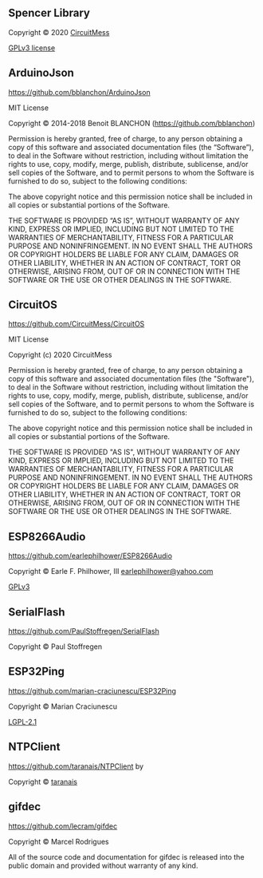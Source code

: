 ## Spencer Library
Copyright © 2020 [CircuitMess](http://circuitmess.com/)

[GPLv3 license](https://github.com/CircuitMess/Spencer-Library/blob/master/LICENSE)

## ArduinoJson
https://github.com/bblanchon/ArduinoJson

MIT License

Copyright © 2014-2018 Benoit BLANCHON (https://github.com/bblanchon)

Permission is hereby granted, free of charge, to any person obtaining a copy of this software and associated documentation files (the “Software”), to deal in the Software without restriction, including without limitation the rights to use, copy, modify, merge, publish, distribute, sublicense, and/or sell copies of the Software, and to permit persons to whom the Software is furnished to do so, subject to the following conditions:

The above copyright notice and this permission notice shall be included in all copies or substantial portions of the Software.

THE SOFTWARE IS PROVIDED “AS IS”, WITHOUT WARRANTY OF ANY KIND, EXPRESS OR IMPLIED, INCLUDING BUT NOT LIMITED TO THE WARRANTIES OF MERCHANTABILITY, FITNESS FOR A PARTICULAR PURPOSE AND NONINFRINGEMENT. IN NO EVENT SHALL THE AUTHORS OR COPYRIGHT HOLDERS BE LIABLE FOR ANY CLAIM, DAMAGES OR OTHER LIABILITY, WHETHER IN AN ACTION OF CONTRACT, TORT OR OTHERWISE, ARISING FROM, OUT OF OR IN CONNECTION WITH THE SOFTWARE OR THE USE OR OTHER DEALINGS IN THE SOFTWARE.

## CircuitOS
https://github.com/CircuitMess/CircuitOS

MIT License

Copyright (c) 2020 CircuitMess

Permission is hereby granted, free of charge, to any person obtaining a copy
of this software and associated documentation files (the "Software"), to deal
in the Software without restriction, including without limitation the rights
to use, copy, modify, merge, publish, distribute, sublicense, and/or sell
copies of the Software, and to permit persons to whom the Software is
furnished to do so, subject to the following conditions:

The above copyright notice and this permission notice shall be included in all
copies or substantial portions of the Software.

THE SOFTWARE IS PROVIDED "AS IS", WITHOUT WARRANTY OF ANY KIND, EXPRESS OR
IMPLIED, INCLUDING BUT NOT LIMITED TO THE WARRANTIES OF MERCHANTABILITY,
FITNESS FOR A PARTICULAR PURPOSE AND NONINFRINGEMENT. IN NO EVENT SHALL THE
AUTHORS OR COPYRIGHT HOLDERS BE LIABLE FOR ANY CLAIM, DAMAGES OR OTHER
LIABILITY, WHETHER IN AN ACTION OF CONTRACT, TORT OR OTHERWISE, ARISING FROM,
OUT OF OR IN CONNECTION WITH THE SOFTWARE OR THE USE OR OTHER DEALINGS IN THE
SOFTWARE.

## ESP8266Audio

https://github.com/earlephilhower/ESP8266Audio

Copyright © Earle F. Philhower, III earlephilhower@yahoo.com

[GPLv3](https://github.com/earlephilhower/ESP8266Audio/blob/master/LICENSE)

## SerialFlash

https://github.com/PaulStoffregen/SerialFlash

Copyright © Paul Stoffregen

## ESP32Ping

https://github.com/marian-craciunescu/ESP32Ping

Copyright © Marian Craciunescu

[LGPL-2.1](https://github.com/marian-craciunescu/ESP32Ping/blob/master/LICENSE)

## NTPClient

https://github.com/taranais/NTPClient by 

Copyright © [taranais](https://github.com/taranais)

## gifdec

https://github.com/lecram/gifdec

Copyright © Marcel Rodrigues

All of the source code and documentation for gifdec is released into the
public domain and provided without warranty of any kind.